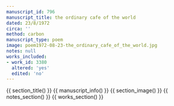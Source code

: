 ```yaml
---
manuscript_id: 796
manuscript_title: the ordinary cafe of the world
dated: 23/8/1972
circa: ''
method: carbon
manuscript_type: poem
image: poem1972-08-23-the_ordinary_cafe_of_the_world.jpg
notes: null
works_included:
- work_id: 3380
  altered: 'yes'
  edited: 'no'
---
```


{{ section_title() }}
{{ manuscript_info() }}
{{ section_image() }}
{{ notes_section() }}
{{ works_section() }}
